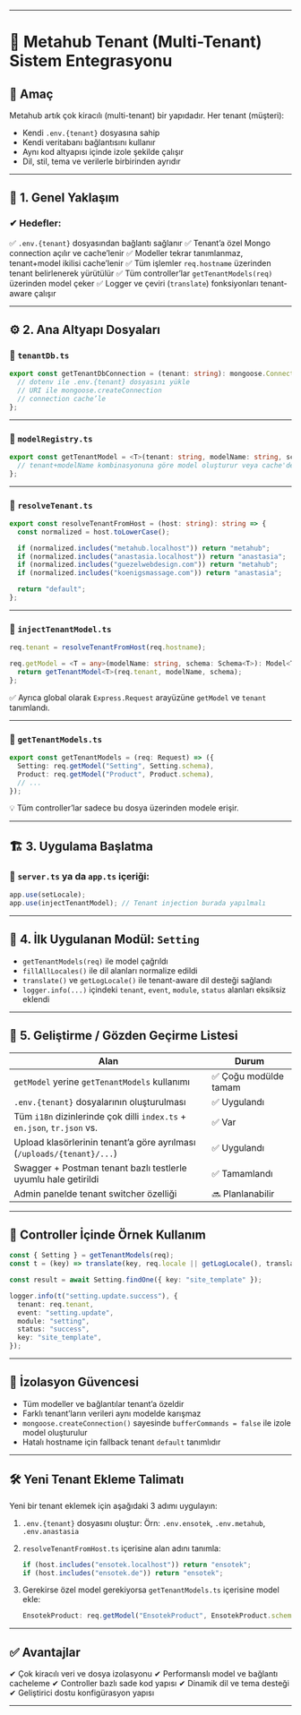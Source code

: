 
---

# 🏢 **Metahub Tenant (Multi-Tenant) Sistem Entegrasyonu**

## 📌 Amaç

Metahub artık çok kiracılı (multi-tenant) bir yapıdadır. Her tenant (müşteri):

* Kendi `.env.{tenant}` dosyasına sahip
* Kendi veritabanı bağlantısını kullanır
* Aynı kod altyapısı içinde izole şekilde çalışır
* Dil, stil, tema ve verilerle birbirinden ayrıdır

---

## 🧩 1. Genel Yaklaşım

### ✔ Hedefler:

✅ `.env.{tenant}` dosyasından bağlantı sağlanır
✅ Tenant’a özel Mongo connection açılır ve cache’lenir
✅ Modeller tekrar tanımlanmaz, tenant+model ikilisi cache’lenir
✅ Tüm işlemler `req.hostname` üzerinden tenant belirlenerek yürütülür
✅ Tüm controller’lar `getTenantModels(req)` üzerinden model çeker
✅ Logger ve çeviri (`translate`) fonksiyonları tenant-aware çalışır

---

## ⚙️ 2. Ana Altyapı Dosyaları

### 📁 `tenantDb.ts`

```ts
export const getTenantDbConnection = (tenant: string): mongoose.Connection => {
  // dotenv ile .env.{tenant} dosyasını yükle
  // URI ile mongoose.createConnection
  // connection cache’le
};
```

---

### 📁 `modelRegistry.ts`

```ts
export const getTenantModel = <T>(tenant: string, modelName: string, schema: Schema<T>): Model<T> => {
  // tenant+modelName kombinasyonuna göre model oluşturur veya cache'den döner
};
```

---

### 📁 `resolveTenant.ts`

```ts
export const resolveTenantFromHost = (host: string): string => {
  const normalized = host.toLowerCase();

  if (normalized.includes("metahub.localhost")) return "metahub";
  if (normalized.includes("anastasia.localhost")) return "anastasia";
  if (normalized.includes("guezelwebdesign.com")) return "metahub";
  if (normalized.includes("koenigsmassage.com")) return "anastasia";

  return "default";
};
```

---

### 📁 `injectTenantModel.ts`

```ts
req.tenant = resolveTenantFromHost(req.hostname);

req.getModel = <T = any>(modelName: string, schema: Schema<T>): Model<T> => {
  return getTenantModel<T>(req.tenant, modelName, schema);
};
```

✅ Ayrıca global olarak `Express.Request` arayüzüne `getModel` ve `tenant` tanımlandı.

---

### 📁 `getTenantModels.ts`

```ts
export const getTenantModels = (req: Request) => ({
  Setting: req.getModel("Setting", Setting.schema),
  Product: req.getModel("Product", Product.schema),
  // ...
});
```

💡 Tüm controller’lar sadece bu dosya üzerinden modele erişir.

---

## 🏗 3. Uygulama Başlatma

### 📁 `server.ts` ya da `app.ts` içeriği:

```ts
app.use(setLocale);
app.use(injectTenantModel); // Tenant injection burada yapılmalı
```

---

## 🧪 4. İlk Uygulanan Modül: `Setting`

* `getTenantModels(req)` ile model çağrıldı
* `fillAllLocales()` ile dil alanları normalize edildi
* `translate()` ve `getLogLocale()` ile tenant-aware dil desteği sağlandı
* `logger.info(...)` içindeki `tenant`, `event`, `module`, `status` alanları eksiksiz eklendi

---

## 📂 5. Geliştirme / Gözden Geçirme Listesi

| Alan                                                                    | Durum                |
| ----------------------------------------------------------------------- | -------------------- |
| `getModel` yerine `getTenantModels` kullanımı                           | ✅ Çoğu modülde tamam |
| `.env.{tenant}` dosyalarının oluşturulması                              | ✅ Uygulandı          |
| Tüm `i18n` dizinlerinde çok dilli `index.ts` + `en.json`, `tr.json` vs. | ✅ Var                |
| Upload klasörlerinin tenant’a göre ayrılması (`/uploads/{tenant}/...`)  | ✅ Uygulandı          |
| Swagger + Postman tenant bazlı testlerle uyumlu hale getirildi          | ✅ Tamamlandı         |
| Admin panelde tenant switcher özelliği                                  | 🔜 Planlanabilir      |

---

## 📖 Controller İçinde Örnek Kullanım

```ts
const { Setting } = getTenantModels(req);
const t = (key) => translate(key, req.locale || getLogLocale(), translations);

const result = await Setting.findOne({ key: "site_template" });

logger.info(t("setting.update.success"), {
  tenant: req.tenant,
  event: "setting.update",
  module: "setting",
  status: "success",
  key: "site_template",
});
```

---

## 🔐 İzolasyon Güvencesi

* Tüm modeller ve bağlantılar tenant’a özeldir
* Farklı tenant’ların verileri aynı modelde karışmaz
* `mongoose.createConnection()` sayesinde `bufferCommands = false` ile izole model oluşturulur
* Hatalı hostname için fallback tenant `default` tanımlıdır

---

## 🛠️ Yeni Tenant Ekleme Talimatı

Yeni bir tenant eklemek için aşağıdaki 3 adımı uygulayın:

1. `.env.{tenant}` dosyasını oluştur:
   Örn: `.env.ensotek`, `.env.metahub`, `.env.anastasia`

2. `resolveTenantFromHost.ts` içerisine alan adını tanımla:

   ```ts
   if (host.includes("ensotek.localhost")) return "ensotek";
   if (host.includes("ensotek.de")) return "ensotek";
   ```

3. Gerekirse özel model gerekiyorsa `getTenantModels.ts` içerisine model ekle:

   ```ts
   EnsotekProduct: req.getModel("EnsotekProduct", EnsotekProduct.schema),
   ```

---

## ✅ Avantajlar

✔ Çok kiracılı veri ve dosya izolasyonu
✔ Performanslı model ve bağlantı cacheleme
✔ Controller bazlı sade kod yapısı
✔ Dinamik dil ve tema desteği
✔ Geliştirici dostu konfigürasyon yapısı

---
